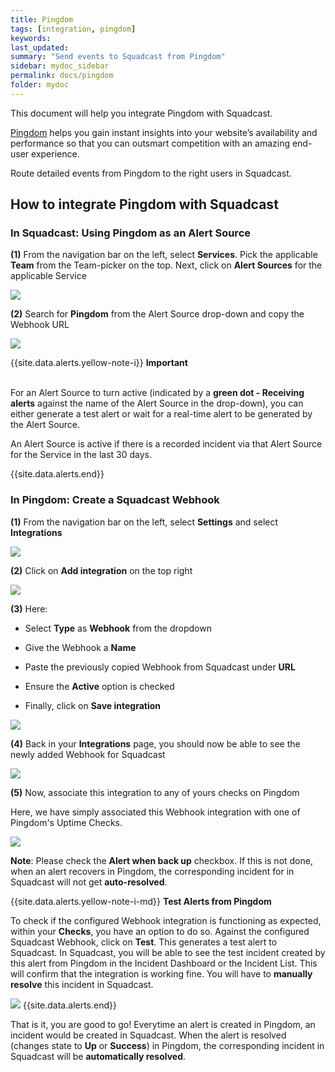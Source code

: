 ```yaml
---
title: Pingdom
tags: [integration, pingdom]
keywords: 
last_updated: 
summary: "Send events to Squadcast from Pingdom"
sidebar: mydoc_sidebar
permalink: docs/pingdom
folder: mydoc
---
```


This document will help you integrate Pingdom with Squadcast.

[Pingdom](https://www.pingdom.com/) helps you gain instant insights into your website’s availability and performance so that you can outsmart competition with an amazing end-user experience.

Route detailed events from Pingdom to the right users in Squadcast.

## How to integrate Pingdom with Squadcast

### In Squadcast: Using Pingdom as an Alert Source

**(1)** From the navigation bar on the left, select **Services**. Pick the applicable **Team** from the Team-picker on the top. Next, click on **Alert Sources** for the applicable Service

![](../../.gitbook/assets/alert\_source\_1.png)

**(2)** Search for **Pingdom** from the Alert Source drop-down and copy the Webhook URL

![](../../.gitbook/assets/pingdom_1.png)

{{site.data.alerts.yellow-note-i}}
<b>Important</b><br/><br/>
<p>For an Alert Source to turn active (indicated by a <b>green dot - Receiving alerts</b> against the name of the Alert Source in the drop-down), you can either generate a test alert or wait for a real-time alert to be generated by the Alert Source.</p>
<p>An Alert Source is active if there is a recorded incident via that Alert Source for the Service in the last 30 days.</p>
{{site.data.alerts.end}}

### In Pingdom: Create a Squadcast Webhook

**(1)** From the navigation bar on the left, select **Settings** and select **Integrations**

![](../../.gitbook/assets/pingdom_2.png)

**(2)** Click on **Add integration** on the top right

![](../../.gitbook/assets/pingdom_3.png)

**(3)** Here:

- Select **Type** as **Webhook** from the dropdown

- Give the Webhook a **Name**

- Paste the previously copied Webhook from Squadcast under **URL**

- Ensure the **Active** option is checked

- Finally, click on **Save integration**

![](../../.gitbook/assets/pingdom_4.png)

**(4)** Back in your **Integrations** page, you should now be able to see the newly added Webhook for Squadcast

![](../../.gitbook/assets/pingdom_5.png)

**(5)** Now, associate this integration to any of yours checks on Pingdom

Here, we have simply associated this Webhook integration with one of Pingdom's Uptime Checks.

![](../../.gitbook/assets/pingdom_6.png)

**Note**: Please check the **Alert when back up** checkbox. If this is not done, when an alert recovers in Pingdom, the corresponding incident for in Squadcast will not get **auto-resolved**.


{{site.data.alerts.yellow-note-i-md}}
**Test Alerts from Pingdom**

To check if the configured Webhook integration is functioning as expected, within your **Checks**, you have an option to do so. Against the configured Squadcast Webhook, click on **Test**. This generates a test alert to Squadcast. In Squadcast, you will be able to see the test incident created by this alert from Pingdom in the Incident Dashboard or the Incident List. This will confirm that the integration is working fine. You will have to **manually resolve** this incident in Squadcast.

![](../../.gitbook/assets/pingdom_7.png)
{{site.data.alerts.end}}


That is it, you are good to go! Everytime an alert is created in Pingdom, an incident would be created in Squadcast. When the alert is resolved (changes state to **Up** or **Success**) in Pingdom, the corresponding incident in Squadcast will be **automatically resolved**.